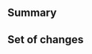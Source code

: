<!--
  Thanks for opening a pull request! We appreciate your dedication and help!
  Before submitting your pull request, please make sure to read our CONTRIBUTING guide.

  The best contribution is always a PR! However, if you're starting to work on a large
  change, it's best to make sure to open an issue first.

  If this PR is already related to an issue, please reference it like so:
  Resolves #123
-->

## Summary

<!-- What's the motivation of this change? What does it solve? -->

## Set of changes

<!--
  Roughly list the changes you've made.
  Leave some notes on what may be noteworthy files you've changed.
  And lastly, please let us know if you think this is a breaking change.
-->
